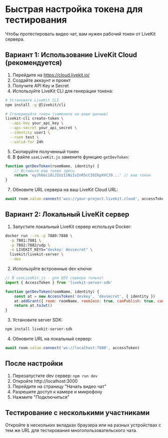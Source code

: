 # Быстрая настройка токена для тестирования

Чтобы протестировать видео чат, вам нужен рабочий токен от LiveKit сервера.

## Вариант 1: Использование LiveKit Cloud (рекомендуется)

1. Перейдите на https://cloud.livekit.io/
2. Создайте аккаунт и проект
3. Получите API Key и Secret
4. Используйте LiveKit CLI для генерации токена:

```bash
# Установите LiveKit CLI
npm install -g @livekit/cli

# Сгенерируйте токен (замените на ваши данные)
livekit-cli create-token \
  --api-key your_api_key \
  --api-secret your_api_secret \
  --identity user1 \
  --room test \
  --valid-for 24h
```

5. Скопируйте полученный токен
6. В файле `useLiveKit.js` замените функцию `getDevToken`:

```javascript
function getDevToken(roomName, identity) {
    // Вставьте ваш токен здесь
    return 'eyJhbGciOiJIUzI1NiIsInR5cCI6IkpXVCJ9...' // ваш токен
}
```

7. Обновите URL сервера на ваш LiveKit Cloud URL:

```javascript
await room.value.connect('wss://your-project.livekit.cloud', accessToken)
```

## Вариант 2: Локальный LiveKit сервер

1. Запустите локальный LiveKit сервер используя Docker:

```bash
docker run --rm -p 7880:7880 \
  -p 7881:7881 \
  -p 7882:7882/udp \
  -e LIVEKIT_KEYS="devkey: devsecret" \
  livekit/livekit-server \
  --dev
```

2. Используйте встроенные dev ключи:

```javascript
// В useLiveKit.js - для DEV сервера только!
import { AccessToken } from 'livekit-server-sdk'

function getDevToken(roomName, identity) {
    const at = new AccessToken('devkey', 'devsecret', { identity })
    at.addGrant({ room: roomName, roomJoin: true, canPublish: true, canSubscribe: true })
    return at.toJwt()
}
```

3. Установите server SDK:

```bash
npm install livekit-server-sdk
```

4. Обновите URL на локальный сервер:

```javascript
await room.value.connect('ws://localhost:7880', accessToken)
```

## После настройки

1. Перезапустите dev сервер: `npm run dev`
2. Откройте http://localhost:3000
3. Перейдите на страницу "Начать видео чат"
4. Разрешите доступ к камере и микрофону
5. Нажмите "Подключиться"

## Тестирование с несколькими участниками

Откройте в нескольких вкладках браузера или на разных устройствах с тем же URL для тестирования многопользовательского чата.